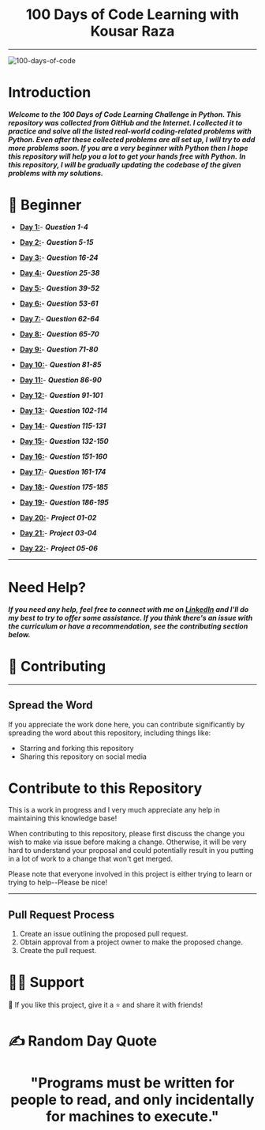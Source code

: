 <h1 align="center">100 Days of Code Learning with Kousar Raza</h1> 
    
------------------------------------------
![100-days-of-code](https://user-images.githubusercontent.com/98851253/155425637-9ac7250e-52a3-429a-a679-ac619f5ff6ea.gif)
 

# Introduction     

***Welcome to the 100 Days of Code Learning Challenge in Python. This repository was collected from GitHub and the Internet. I collected it to practice and solve all the listed 
real-world coding-related problems with Python. Even after these collected problems are all set up, I will try to add more problems soon. If you are a very beginner with Python then I hope this repository  will help you a lot to get your hands free with Python.***
***In this repository, I will be gradually updating the codebase of the given problems with my solutions.***

# 🔰 Beginner 
* **[Day 1:](https://github.com/kousarraza/100-Days-of-Code_Zero_to_Hero/tree/master/Day_01)**- ***Question 1-4***
  
* **[Day 2:](https://github.com/kousarraza/100-Days-of-Code_Zero_to_Hero/tree/master/Day_02)**- ***Question 5-15***
  
* **[Day 3:](https://github.com/kousarraza/100-Days-of-Code_Zero_to_Hero/tree/master/Day_03)**- ***Question 16-24***
* **[Day 4:](https://github.com/kousarraza/100-Days-of-Code_Zero_to_Hero/tree/master/Day_04)**- ***Question 25-38***
* **[Day 5:](https://github.com/kousarraza/100-Days-of-Code_Zero_to_Hero/tree/master/Day_05)**- ***Question 39-52***  
* **[Day 6:](https://github.com/kousarraza/100-Days-of-Code_Zero_to_Hero/tree/master/Day_06)**- ***Question 53-61***  
* **[Day 7:](https://github.com/kousarraza/100-Days-of-Code_Zero_to_Hero/tree/master/Day_07)**- ***Question 62-64***
* **[Day 8:](https://github.com/kousarraza/100-Days-of-Code_Zero_to_Hero/tree/master/Day_08)**- ***Question 65-70***
* **[Day 9:](https://github.com/kousarraza/100-Days-of-Code_Zero_to_Hero/tree/master/Day_09)**- ***Question 71-80***
* **[Day 10:](https://github.com/kousarraza/100-Days-of-Code_Zero_to_Hero/tree/master/Day_10)**- ***Question 81-85*** 
* **[Day 11:](https://github.com/kousarraza/100-Days-of-Code_Zero_to_Hero/tree/master/Day_11)**- ***Question 86-90***
* **[Day 12:](https://github.com/kousarraza/100-Days-of-Code_Zero_to_Hero/tree/master/Day_12)**- ***Question 91-101***
* **[Day 13:](https://github.com/kousarraza/100-Days-of-Code_Zero_to_Hero/tree/master/Day_13)**- ***Question 102-114***
* **[Day 14:](https://github.com/kousarraza/100-Days-of-Code_Zero_to_Hero/tree/master/Day_14)**- ***Question 115-131***
* **[Day 15:](https://github.com/kousarraza/100-Days-of-Code_Zero_to_Hero/tree/master/Day_15)**- ***Question 132-150***
* **[Day 16:](https://github.com/kousarraza/100-Days-of-Code_Zero_to_Hero/tree/master/Day_16)**- ***Question 151-160***
* **[Day 17:](https://github.com/kousarraza/100-Days-of-Code_Zero_to_Hero/tree/master/Day_17)**- ***Question 161-174***
* **[Day 18:](https://github.com/kousarraza/100-Days-of-Code_Zero_to_Hero/tree/master/Day_18)**- ***Question 175-185***
* **[Day 19:](https://github.com/kousarraza/100-Days-of-Code_Zero_to_Hero/tree/master/Day_19)**- ***Question 186-195***
* **[Day 20:](https://github.com/kousarraza/100-Days-of-Code_Zero_to_Hero/tree/master/Day_20)**- ***Project 01-02***
* **[Day 21:](https://github.com/kousarraza/100-Days-of-Code_Zero_to_Hero/tree/master/Day_21)**- ***Project 03-04***
* **[Day 22:](https://github.com/kousarraza/100-Days-of-Code_Zero_to_Hero/tree/master/Day_22)**- ***Project 05-06***
----------------------------------------------

# Need Help?

***If you need any help, feel free to connect with me on **[LinkedIn](https://www.linkedin.com/in/kousarraza110/)**  and I'll do my best to try to offer some assistance. If you think there's an issue with the curriculum or have a recommendation, see the contributing section below.***

# 🤗 Contributing
----------------------------------------

## Spread the Word

If you appreciate the work done here, you can contribute significantly by spreading the word about this repository, including things like:

* Starring and forking this repository
* Sharing this repository on social media

# Contribute to this Repository

This is a work in progress and I very much appreciate any help in maintaining this knowledge base!

When contributing to this repository, please first discuss the change you wish to make via issue before making a change. Otherwise, it will be very hard to understand your proposal and could potentially result in you putting in a lot of work to a change that won't get merged.

Please note that everyone involved in this project is either trying to learn or trying to help--Please be nice!

--------------------------------

## Pull Request Process

1. Create an issue outlining the proposed pull request.
2. Obtain approval from a project owner to make the proposed change.
3. Create the pull request.

# 🙋‍♂️ Support
  💙 If you like this project, give it a ⭐ and share it with friends!
# ✍️ Random Day Quote

<h1 align="center">
    "Programs must be written for people to read, and only incidentally for machines to execute."
</h1>
